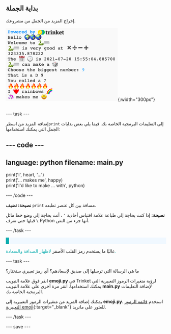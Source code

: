## بداية الجملة

<div style="display: flex; flex-wrap: wrap">
<div style="flex-basis: 200px; flex-grow: 1; margin-right: 15px;">
إخراج المزيد من الجمل من مشروعك.
</div>
<div>

![بعض سطور الطباعة الجديدة في منطقة الإخراج بها رموز تعبيرية وجمل نصية.](images/sentence_starter.png){:width="300px"}

</div>
</div>

--- task ---

إضافة المزيد من اسطر`print` إلى التعليمات البرمجية الخاصة بك. فيما يلي بعض بدايات الجمل التي يمكنك استخدامها:

--- code ---
---
language: python
filename: main.py
---

print('I', heart, '...')   
print('... makes me', happy)   
print('I\'d like to make ... with', python)

--- /code ---

**نصيحة: تضيف** `print` مسافة بين كل عنصر تطبعه.

**نصيحة:** إذا كنت بحاجة إلى طباعة علامة اقتباس أحادية `'` ، أنت بحاجة إلى وضع خط مائل `\` قبلها حتى تعرف Python أنها جزء من النص.

--- /task ---

<p style="border-left: solid; border-width:10px; border-color: #0faeb0; background-color: aliceblue; padding: 10px;">

غالبًا ما يستخدم رمز القلب الأصفر<span style="color: #0faeb0"> لاظهار الصداقة والسعادة. </p>

--- task ---

ما هي الرسالة التي ترسلها إلى صديق لإسعادهم؟ أي رمز تعبيري ستختار؟

انقر فوق علامة التبويب **emoji.py** في Trinket لرؤية متغيرات الرموز التعبيرية التي يمكنك استخدامها. انقر مرة أخرى على علامة التبويب **main.py** لإضافة التعليمات البرمجية الخاصة بك.

يمكنك إضافة المزيد من متغيرات الرموز التعبيرية إلى **emoji.py**. استخدم [قائمة الرموز التعبيرية emoji](https://unicode.org/emoji/charts/full-emoji-list.html){:target="_blank"} للعثور على ماتريد.

--- /task ---

--- save ---

